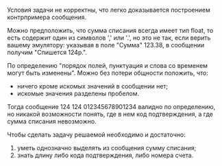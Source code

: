 Условия задачи не корректны, что легко доказывается построением контрпримера сообщения.

Можно предположить, что сумма списания всегда имеет тип float, то есть содержит один из символов ',' или '.', но это не так, если верить вашему эмулятору: указывая в поле "Сумма" 123.38, в сообщении получим "Спишется 124р.".

По определению "порядок полей, пунктуация и слова со временем могут быть изменены". Можно без потери общности положить, что:

- ничего кроме искомых значений в сообщении нет;
- искомые значения разделены пробелом.

Тогда сообщение 124 124 012345678901234 валидно по определению, но никакой возможности понять, где в нем код подтверждения, а где сумма списания невозможно.

Чтобы сделать задачу решаемой необходимо и достаточно:

1. уметь однозначно выделять из сообщения сумму списания;
2. знать длину либо кода подтверждения, либо номера счета.


